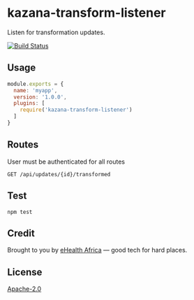 # kazana-transform-listener
Listen for transformation updates.

[![Build
Status](https://travis-ci.org/eHealthAfrica/kazana-transform-listener.svg?branch=master)](https://travis-ci.org/eHealthAfrica/kazana-transform-listener)

## Usage
```js
module.exports = {
  name: 'myapp',
  version: '1.0.0',
  plugins: [
    require('kazana-transform-listener')
  ]
}
```

## Routes

User must be authenticated for all routes

```
GET /api/updates/{id}/transformed
```

## Test
```
npm test
```

## Credit

Brought to you by [eHealth Africa](http://ehealthafrica.org/)
— good tech for hard places.

## License

[Apache-2.0](http://www.apache.org/licenses/LICENSE-2.0)
